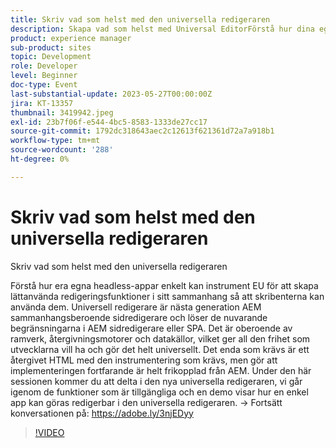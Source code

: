 ```yaml
---
title: Skriv vad som helst med den universella redigeraren
description: Skapa vad som helst med Universal EditorFörstå hur dina egna headless-appar enkelt kan mäta upp EU för att ge redigering i rätt sammanhang med låg friktion till författarnas fingertoppar. Universell redigerare är nästa generation AEM sammanhangsberoende sidredigerare och löser de nuvarande begränsningarna i AEM sidredigerare eller SPA. Det är oberoende av ramverk, återgivningsmotorer och datakällor, vilket ger all den frihet som utvecklarna vill ha och gör det helt universellt. Det enda som krävs är ett återgivet HTML med den instrumentering som krävs, men gör att implementeringen fortfarande är helt frikopplad från AEM. Under den här sessionen kommer du att delta i den nya universella redigeraren, vi går igenom de funktioner som är tillgängliga och en demo visar hur en enkel app kan göras redigerbar i den universella redigeraren.
product: experience manager
sub-product: sites
topic: Development
role: Developer
level: Beginner
doc-type: Event
last-substantial-update: 2023-05-27T00:00:00Z
jira: KT-13357
thumbnail: 3419942.jpeg
exl-id: 23b7f06f-e544-4bc5-8583-1333de27cc17
source-git-commit: 1792dc318643aec2c12613f621361d72a7a918b1
workflow-type: tm+mt
source-wordcount: '288'
ht-degree: 0%

---
```


# Skriv vad som helst med den universella redigeraren

Skriv vad som helst med den universella redigeraren

Förstå hur era egna headless-appar enkelt kan instrument EU för att skapa lättanvända redigeringsfunktioner i sitt sammanhang så att skribenterna kan använda dem. Universell redigerare är nästa generation AEM sammanhangsberoende sidredigerare och löser de nuvarande begränsningarna i AEM sidredigerare eller SPA. Det är oberoende av ramverk, återgivningsmotorer och datakällor, vilket ger all den frihet som utvecklarna vill ha och gör det helt universellt. Det enda som krävs är ett återgivet HTML med den instrumentering som krävs, men gör att implementeringen fortfarande är helt frikopplad från AEM. Under den här sessionen kommer du att delta i den nya universella redigeraren, vi går igenom de funktioner som är tillgängliga och en demo visar hur en enkel app kan göras redigerbar i den universella redigeraren. → Fortsätt konversationen på: https://adobe.ly/3njEDyy

>[!VIDEO](https://video.tv.adobe.com/v/3419942/?learn=on)
